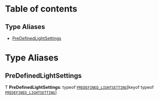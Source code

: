 # Table of contents

## Type Aliases

- [PreDefinedLightSettings](common_core_src_lightsetting_dynamic_light_setting_loader._internal_.md#predefinedlightsettings)

# Type Aliases

## PreDefinedLightSettings

Ƭ **PreDefinedLightSettings**: typeof [`PREDEFINED_LIGHTSETTING`](common_core_src_lightsetting_dynamic_light_setting_loader.md#predefined_lightsetting)[keyof typeof [`PREDEFINED_LIGHTSETTING`](common_core_src_lightsetting_dynamic_light_setting_loader.md#predefined_lightsetting)]
